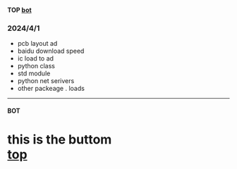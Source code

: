 #### TOP [bot](#bot)

### 2024/4/1
- pcb layout ad 
- baidu download speed
- ic load to ad
- python class
- std module
- python net serivers
- other packeage . loads
---
#### BOT    
this is the buttom   
[top](#top)
===
